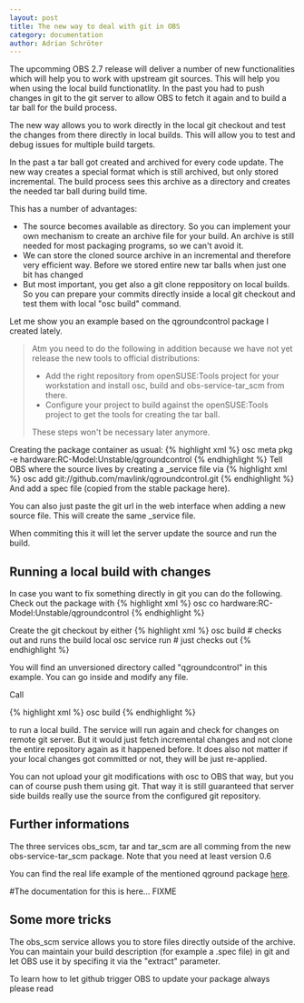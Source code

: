 ```yaml
---
layout: post
title: The new way to deal with git in OBS
category: documentation
author: Adrian Schröter
---
```


The upcomming OBS 2.7 release will deliver a number of new functionalities
which will help you to work with upstream git sources. This will help you
when using the local build functionatlity. In the past you had to push changes in git 
to the git server to allow OBS to fetch it again and to build a tar ball for
the build process.

The new way allows you to work directly in the local git checkout and test the 
changes from there directly in local builds. This will allow you to test and
debug issues for multiple build targets.

In the past a tar ball got created and archived for every code update.
The new way creates a special format which is still archived, but only 
stored incremental. The build process sees this archive as a directory
and creates the needed tar ball during build time.

This has a number of advantages:

* The source becomes available as directory. So you can implement your own mechanism to create an archive file for your build. An archive is still needed for most packaging programs, so we can't avoid it.
* We can store the cloned source archive in an incremental and therefore
  very efficient way. Before we stored entire new tar balls when just
  one bit has changed
* But most important, you get also a git clone reppository on local builds.
  So you can prepare your commits directly inside a local git checkout
  and test them with local "osc build" command.

Let me show you an example based on the qgroundcontrol package I created lately.

> Atm you need to do the following in addition because we have not yet
> release the new tools to official distributions:
> 
> * Add the right repository from openSUSE:Tools project for your workstation and install osc, build and obs-service-tar_scm from there.
> * Configure your project to build against the openSUSE:Tools project
  to get the tools for creating the tar ball.
> 
> These steps won't be necessary later anymore.

Creating the package container as usual:
{% highlight xml %}
 osc meta pkg -e hardware:RC-Model:Unstable/qgroundcontrol
{% endhighlight %}
Tell OBS where the source lives by creating a _service file via
{% highlight xml %}
 osc add git://github.com/mavlink/qgroundcontrol.git
{% endhighlight %}
And add a spec file (copied from the stable package here).

You can also just paste the git url in the web interface when adding a new source file.
This will create the same _service file.

When commiting this it will let the server update the source and run the build.

Running a local build with changes
----------------------------------

In case you want to fix something directly in git you can do the following. Check out
the package with
{% highlight xml %}
  osc co hardware:RC-Model:Unstable/qgroundcontrol
{% endhighlight %}

Create the git checkout by either
{% highlight xml %}
 osc build          # checks out and runs the build local
 osc service run    # just checks out
{% endhighlight %}


You will find an unversioned directory called "qgroundcontrol" in this example.
You can go inside and modify any file.

Call 

{% highlight xml %}
 osc build 
{% endhighlight %}

to run a local build. The service will run again and check for changes on
remote git server. But it would just fetch incremental changes and not clone the entire 
repository again as it happened before.  It does also not matter if your local changes
got committed or not, they will be just re-applied.

You can not upload your git modifications with osc to OBS that way, but you can of course push 
them using git. That way it is still guaranteed that server side builds really use the
source from the configured git repository.

Further informations
--------------------

The three services obs_scm, tar and tar_scm are all comming from the new obs-service-tar_scm
package. Note that you need at least version 0.6

You can find the real life example of the mentioned qground package 
<a 
href="https://build.opensuse.org/package/show/hardware:RC-Model:Unstable/qgroundcontrol">
here</a>.

#The documentation for this is here... FIXME

Some more tricks
----------------

The obs_scm service allows you to store files directly outside of the archive. You can
maintain your build description (for example a .spec file) in git and let OBS use it by
specifing it via the "extract" parameter.

To learn how to let github trigger OBS to update your package always please read


